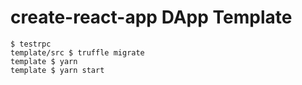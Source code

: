 # create-react-app DApp Template

```
$ testrpc
template/src $ truffle migrate
template $ yarn
template $ yarn start
```
